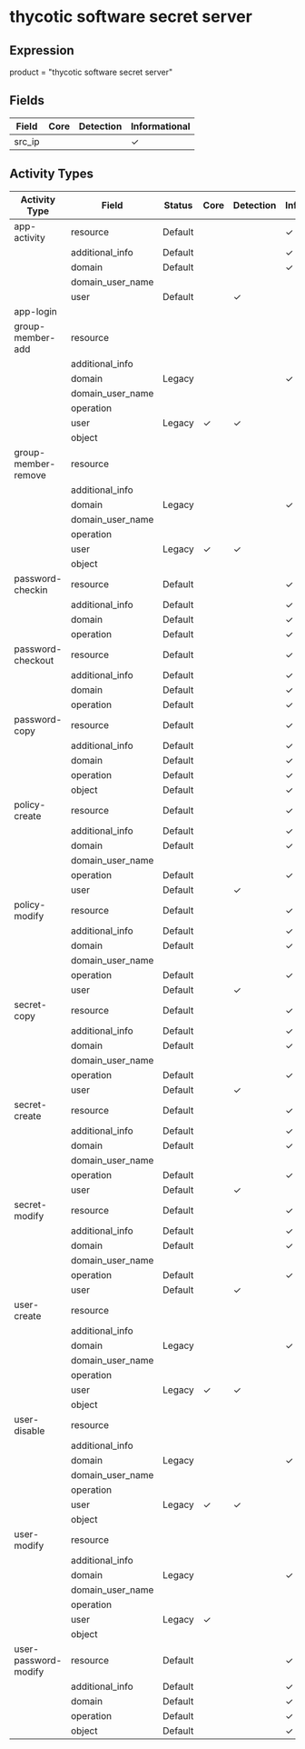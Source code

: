 thycotic software secret server
===============================

Expression
----------

product = "thycotic software secret server"

Fields
------

| Field  | Core | Detection | Informational |
| ------ | ---- | --------- | ------------- |
| src_ip |      |           | &#10003;      |

Activity Types
--------------

| Activity Type        | Field            | Status  | Core     | Detection | Informational |
| -------------------- | ---------------- | ------- | -------- | --------- | ------------- |
| app-activity         | resource         | Default |          |           | &#10003;      |
|                      | additional_info  | Default |          |           | &#10003;      |
|                      | domain           | Default |          |           | &#10003;      |
|                      | domain_user_name |         |          |           |               |
|                      | user             | Default |          | &#10003;  |               |
| app-login            |                  |         |          |           |               |
| group-member-add     | resource         |         |          |           |               |
|                      | additional_info  |         |          |           |               |
|                      | domain           | Legacy  |          |           | &#10003;      |
|                      | domain_user_name |         |          |           |               |
|                      | operation        |         |          |           |               |
|                      | user             | Legacy  | &#10003; | &#10003;  |               |
|                      | object           |         |          |           |               |
| group-member-remove  | resource         |         |          |           |               |
|                      | additional_info  |         |          |           |               |
|                      | domain           | Legacy  |          |           | &#10003;      |
|                      | domain_user_name |         |          |           |               |
|                      | operation        |         |          |           |               |
|                      | user             | Legacy  | &#10003; | &#10003;  |               |
|                      | object           |         |          |           |               |
| password-checkin     | resource         | Default |          |           | &#10003;      |
|                      | additional_info  | Default |          |           | &#10003;      |
|                      | domain           | Default |          |           | &#10003;      |
|                      | operation        | Default |          |           | &#10003;      |
| password-checkout    | resource         | Default |          |           | &#10003;      |
|                      | additional_info  | Default |          |           | &#10003;      |
|                      | domain           | Default |          |           | &#10003;      |
|                      | operation        | Default |          |           | &#10003;      |
| password-copy        | resource         | Default |          |           | &#10003;      |
|                      | additional_info  | Default |          |           | &#10003;      |
|                      | domain           | Default |          |           | &#10003;      |
|                      | operation        | Default |          |           | &#10003;      |
|                      | object           | Default |          |           | &#10003;      |
| policy-create        | resource         | Default |          |           | &#10003;      |
|                      | additional_info  | Default |          |           | &#10003;      |
|                      | domain           | Default |          |           | &#10003;      |
|                      | domain_user_name |         |          |           |               |
|                      | operation        | Default |          |           | &#10003;      |
|                      | user             | Default |          | &#10003;  |               |
| policy-modify        | resource         | Default |          |           | &#10003;      |
|                      | additional_info  | Default |          |           | &#10003;      |
|                      | domain           | Default |          |           | &#10003;      |
|                      | domain_user_name |         |          |           |               |
|                      | operation        | Default |          |           | &#10003;      |
|                      | user             | Default |          | &#10003;  |               |
| secret-copy          | resource         | Default |          |           | &#10003;      |
|                      | additional_info  | Default |          |           | &#10003;      |
|                      | domain           | Default |          |           | &#10003;      |
|                      | domain_user_name |         |          |           |               |
|                      | operation        | Default |          |           | &#10003;      |
|                      | user             | Default |          | &#10003;  |               |
| secret-create        | resource         | Default |          |           | &#10003;      |
|                      | additional_info  | Default |          |           | &#10003;      |
|                      | domain           | Default |          |           | &#10003;      |
|                      | domain_user_name |         |          |           |               |
|                      | operation        | Default |          |           | &#10003;      |
|                      | user             | Default |          | &#10003;  |               |
| secret-modify        | resource         | Default |          |           | &#10003;      |
|                      | additional_info  | Default |          |           | &#10003;      |
|                      | domain           | Default |          |           | &#10003;      |
|                      | domain_user_name |         |          |           |               |
|                      | operation        | Default |          |           | &#10003;      |
|                      | user             | Default |          | &#10003;  |               |
| user-create          | resource         |         |          |           |               |
|                      | additional_info  |         |          |           |               |
|                      | domain           | Legacy  |          |           | &#10003;      |
|                      | domain_user_name |         |          |           |               |
|                      | operation        |         |          |           |               |
|                      | user             | Legacy  | &#10003; | &#10003;  |               |
|                      | object           |         |          |           |               |
| user-disable         | resource         |         |          |           |               |
|                      | additional_info  |         |          |           |               |
|                      | domain           | Legacy  |          |           | &#10003;      |
|                      | domain_user_name |         |          |           |               |
|                      | operation        |         |          |           |               |
|                      | user             | Legacy  | &#10003; | &#10003;  |               |
|                      | object           |         |          |           |               |
| user-modify          | resource         |         |          |           |               |
|                      | additional_info  |         |          |           |               |
|                      | domain           | Legacy  |          |           | &#10003;      |
|                      | domain_user_name |         |          |           |               |
|                      | operation        |         |          |           |               |
|                      | user             | Legacy  | &#10003; |           |               |
|                      | object           |         |          |           |               |
| user-password-modify | resource         | Default |          |           | &#10003;      |
|                      | additional_info  | Default |          |           | &#10003;      |
|                      | domain           | Default |          |           | &#10003;      |
|                      | operation        | Default |          |           | &#10003;      |
|                      | object           | Default |          |           | &#10003;      |

